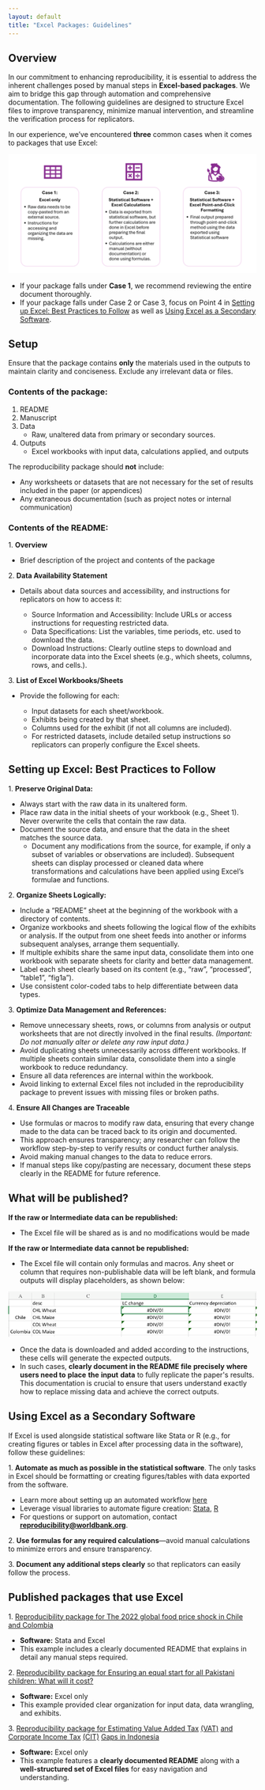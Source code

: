 ```yaml
---
layout: default
title: "Excel Packages: Guidelines"
---
```


## Overview

In our commitment to enhancing reproducibility, it is essential to address the inherent challenges posed by manual steps in **Excel-based packages**. We aim to bridge this gap through automation and comprehensive documentation. The following guidelines are designed to structure Excel files to improve transparency, minimize manual intervention, and streamline the verification process for replicators.

In our experience, we’ve encountered **three** common cases when it comes to packages that use Excel:

![](../../img/excel_cases.png)

-   If your package falls under **Case 1**, we recommend reviewing the entire document thoroughly.
-   If your package falls under Case 2 or Case 3, focus on Point 4 in [Setting up Excel: Best Practices to Follow](#setting-up-excel-best-practices-to-follow) as well as [Using Excel as a Secondary Software](#using-excel-as-a-secondary-software).

## Setup

Ensure that the package contains **only** the materials used in the outputs to maintain clarity and conciseness. Exclude any irrelevant data or files.

### Contents of the package:
1.  README
2. Manuscript
3.  Data
	- Raw, unaltered data from primary or secondary sources.
4.  Outputs
	- Excel workbooks with input data, calculations applied, and outputs

The reproducibility package should **not** include:

-   Any worksheets or datasets that are not necessary for the set of results included in the paper  (or appendices)
-   Any extraneous documentation  (such as project notes or internal communication)

### Contents of the README:

1\. **Overview**
- Brief description of the project and contents of the package

2\. **Data Availability Statement**

- Details about data sources and accessibility, and instructions for replicators on how to access it:

	- Source Information and Accessibility: Include URLs or access instructions for requesting restricted data.
	- Data Specifications: List the variables, time periods, etc. used to download the data.
	- Download Instructions: Clearly outline steps to download and incorporate data into the Excel sheets (e.g., which sheets, columns, rows, and cells.).

3\.  **List of Excel Workbooks/Sheets**
- Provide the following for each:

    - Input datasets for each sheet/workbook.
	- Exhibits being created by that sheet.
	- Columns used for the exhibit  (if not all columns are included).
	- For restricted datasets, include detailed setup instructions so replicators can properly configure the Excel sheets.


## Setting up Excel: Best Practices to Follow

1\.  **Preserve Original Data:**

-   Always start with the raw data in its unaltered form.
-   Place raw data in the initial sheets of your workbook  (e.g., Sheet 1).  Never overwrite the cells  that contain the raw data.
-   Document the source data, and ensure that the data in the sheet matches the source data.
	- Document any modifications from the source, for example, if only a subset of variables or observations are included). Subsequent sheets can display processed or cleaned data where transformations and calculations have been applied using Excel’s formulae and functions.

2\.  **Organize Sheets Logically:**

-   Include a  “README” sheet at the beginning of the workbook with a directory of contents.
-   Organize workbooks and sheets following the logical flow of the exhibits or analysis. If the output from one sheet feeds into another or informs subsequent analyses, arrange them sequentially.
-   If multiple exhibits share the same input data, consolidate them into one workbook with separate sheets for clarity and better data management.
-   Label each sheet clearly based on its content  (e.g.,  “raw”,  “processed”,  “table1”,  “fig1a”).
-   Use consistent color-coded tabs to help differentiate between data types.

3\.  **Optimize Data Management and References:**

-   Remove unnecessary sheets, rows, or columns from analysis or output worksheets that are not directly involved in the final results.  _(Important:_ _Do not manually alter or delete any raw input data.)_
-   Avoid duplicating sheets unnecessarily across different workbooks. If multiple sheets contain similar data, consolidate them into a single workbook to reduce redundancy.
-   Ensure all data references are internal within the workbook.
-   Avoid linking to external Excel files not included in the reproducibility package to prevent issues with missing files or broken paths.

  

4\.  **Ensure All Changes are Traceable**

-   Use formulas or macros to modify raw data, ensuring that every change made to the data can be traced back to its origin and documented.
-   This approach ensures transparency; any researcher can follow the workflow step-by-step to verify results or conduct further analysis.
-   Avoid making manual changes to the data to reduce errors.
-   If manual steps like copy/pasting are necessary, document these steps clearly in the README for future reference.

## What will be published?

**If the raw or Intermediate data can be republished:**

-   The Excel file will be shared as is and no modifications would be made

  

**If the raw or Intermediate data cannot be republished:**

-   The Excel file will contain only formulas and macros. Any sheet or column that requires non-publishable data will be left blank, and formula outputs will display placeholders, as shown below:

![](../../img/excel_upload.png)

-   Once the data is downloaded and added according to the instructions, these cells will generate the expected outputs.
-   In such cases, **clearly document in the README file** **precisely** **where users need to** **place** **the** **input** **data** to fully replicate the paper's results. This documentation is crucial to ensure that users understand exactly how to replace missing data and achieve the correct outputs.

## Using Excel as a Secondary Software

If Excel is used alongside statistical software like Stata or R  (e.g., for creating figures or tables in Excel after processing data in the software), follow these guidelines:

  

1\.  **Automate as much as possible in the statistical software**. The only tasks in Excel should be formatting or creating figures/tables with data exported from the software.

-   Learn more about setting up an automated workflow [here](https://osf.io/aupxy)
-   Leverage visual libraries to automate figure creation: [Stata](https://worldbank.github.io/stata-visual-library/index.html), [R](https://worldbank.github.io/r-econ-visual-library/)
-   For questions or support on automation, contact [**reproducibility@worldbank.org**](mailto:reproducibility@worldbank.org).

2\.  **Use formulas for any required calculations**—avoid manual calculations to minimize errors and ensure transparency.

3\.  **Document any additional steps clearly** so that replicators can easily follow the process.

## Published packages that use Excel

1\.  [Reproducibility package for The 2022 global food price shock in Chile and Colombia](https://reproducibility.worldbank.org/index.php/catalog/157/study-description)

-   **Software:** Stata and Excel
-   This example includes a clearly documented README that explains in detail any manual steps required.

  

2\.  [Reproducibility package for Ensuring an equal start for all Pakistani children: What will it cost?](https://reproducibility.worldbank.org/index.php/catalog/133/study-description)

-   **Software:** Excel only
-   This example provided clear organization for input data, data wrangling, and exhibits.



3\.  [Reproducibility package for Estimating Value Added Tax](https://reproducibility.worldbank.org/index.php/catalog/212)  [(VAT)](https://reproducibility.worldbank.org/index.php/catalog/212) [and Corporate Income Tax](https://reproducibility.worldbank.org/index.php/catalog/212)  [(CIT)](https://reproducibility.worldbank.org/index.php/catalog/212) [Gaps in Indonesia](https://reproducibility.worldbank.org/index.php/catalog/212)

-   **Software:** Excel only
-   This example features a **clearly documented README** along with a **well-structured set of Excel files** for easy navigation and understanding.

